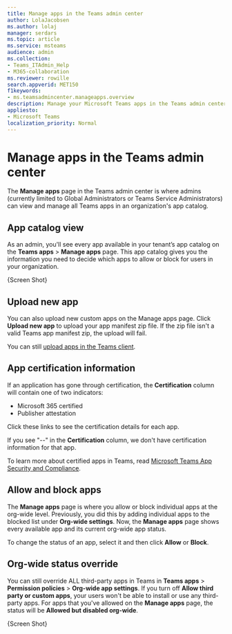 ```yaml
---
title: Manage apps in the Teams admin center
author: LolaJacobsen
ms.author: lolaj
manager: serdars
ms.topic: article
ms.service: msteams
audience: admin
ms.collection: 
- Teams_ITAdmin_Help
- M365-collaboration
ms.reviewer: rowille
search.appverid: MET150
f1keywords: 
- ms.teamsadmincenter.manageapps.overview
description: Manage your Microsoft Teams apps in the Teams admin center.
appliesto: 
- Microsoft Teams
localization_priority: Normal
---
```

Manage apps in the Teams admin center
======================================================

The **Manage apps** page in the Teams admin center is where admins (currently limited to Global Administrators or Teams Service Administrators) can view and manage all Teams apps in an organization's app catalog.

## App catalog view

As an admin, you'll see every app available in your tenant’s app catalog on the **Teams apps** > **Manage apps** page. This app catalog gives you the information you need to decide which apps to allow or block for users in your organization.

{Screen Shot}

## Upload new app
You can also upload new custom apps on the Manage apps page. Click **Upload new app** to upload your app manifest zip file. If the zip file isn't a valid Teams app manifest zip, the upload will fail.

You can still [upload apps in the Teams client](https://support.office.com/article/add-an-app-to-teams-b2217706-f7ed-4e64-8e96-c413afd02f77).


## App certification information

If an application has gone through certification, the **Certification** column will contain one of two indicators:

- Microsoft 365 certified
- Publisher attestation

Click these links to see the certification details for each app.

If you see "--" in the **Certification** column, we don't have certification information for that app. 

To learn more about certified apps in Teams, read [Microsoft Teams App Security and Compliance](https://docs.microsoft.com/teams-app-certification/all-apps).

## Allow and block apps

The **Manage apps** page is where you allow or block individual apps at the org-wide level. Previously, you did this by adding individual apps to the blocked list under **Org-wide settings**. Now, the **Manage apps** page shows every available app and its current org-wide app status.

To change the status of an app, select it and then click **Allow** or **Block**.

## Org-wide status override

You can still override ALL third-party apps in Teams in **Teams apps** > **Permission policies** > **Org-wide app settings**. If you turn off **Allow third party or custom apps**, your users won't be able to install or use any third-party apps. For apps that you've allowed on the **Manage apps** page, the status will be **Allowed but disabled org-wide**.

{Screen Shot}

